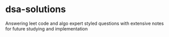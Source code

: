 # dsa-solutions

Answering leet code and algo expert styled questions with extensive notes for future studying and implementation
